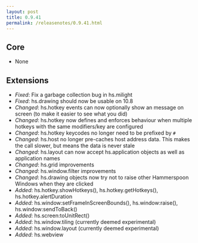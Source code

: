 ```yaml
---
layout: post
title: 0.9.41
permalink: /releasenotes/0.9.41.html
---
```


## Core
 * None

## Extensions
 * *Fixed*: Fix a garbage collection bug in hs.milight
 * *Fixed*: hs.drawing should now be usable on 10.8
 * *Changed*: hs.hotkey events can now optionally show an message on screen (to make it easier to see what you did)
 * *Changed*: hs.hotkey now defines and enforces behaviour when multiple hotkeys with the same modifiers/key are configured
 * *Changed*: hs.hotkey keycodes no longer need to be prefixed by `#`
 * *Changed*: hs.host no longer pre-caches host address data. This makes the call slower, but means the data is never stale
 * *Changed*: hs.layout can now accept hs.application objects as well as application names
 * *Changed*: hs.grid improvements
 * *Changed*: hs.window.filter improvements
 * *Changed*: hs.drawing objects now try not to raise other Hammerspoon Windows when they are clicked
 * *Added*: hs.hotkey.showHotkeys(), hs.hotkey.getHotkeys(), hs.hotkey.alertDuration
 * *Added*: hs.window:setFrameInScreenBounds(), hs.window:raise(), hs.window:sendToBack()
 * *Added*: hs.screen:toUnitRect()
 * *Added*: hs.window.tiling (currently deemed experimental)
 * *Added*: hs.window.layout (currently deemed experimental)
 * *Added*: hs.webview
